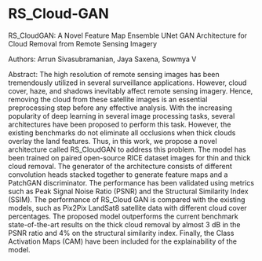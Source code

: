 # RS_Cloud-GAN
RS_CloudGAN: A Novel Feature Map Ensemble UNet GAN Architecture for Cloud Removal from Remote Sensing Imagery

Authors:
Arrun Sivasubramanian, Jaya Saxena, Sowmya V

Abstract:
The high resolution of remote sensing images has been tremendously utilized in several
surveillance applications. However, cloud cover, haze, and shadows inevitably affect remote
sensing imagery. Hence, removing the cloud from these satellite images is an essential 
preprocessing step before any effective analysis. 
With the increasing popularity of deep learning in several image processing tasks, several architectures 
have been proposed to perform this task. However, the existing benchmarks do not eliminate all 
occlusions when thick clouds overlay the land features. Thus, in this work, we propose a novel 
architecture called RS_CloudGAN to address this problem. The model has been trained on paired 
open-source RICE dataset images for thin and thick cloud removal. The generator of the architecture
consists of different convolution heads stacked together to generate feature maps and a
PatchGAN discriminator. The performance has been validated using metrics such as Peak
Signal Noise Ratio (PSNR) and the Structural Similarity Index (SSIM). The performance of
RS_Cloud GAN is compared with the existing models, such as Pix2Pix LandSat8 satellite data
with different cloud cover percentages. The proposed model outperforms the current
benchmark state-of-the-art results on the thick cloud removal by almost 3 dB in the PSNR ratio
and 4% on the structural similarity index. Finally, the Class Activation Maps (CAM) have been
included for the explainability of the model.

